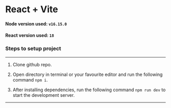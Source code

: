 # React + Vite
#### Node version used: `v16.15.0`
#### React version used: `18`

### Steps to setup project
<hr/>

1. Clone github repo.

2. Open directory in terminal or your favourite editor and run the following command `npm i`.

3. After installing dependencies, run the following command `npm run dev` to start the development server.

<hr/>
